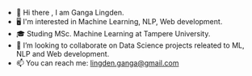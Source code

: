- 👋 Hi there , I am Ganga Lingden.
- 🖥 I'm interested in Machine Learning, NLP, Web development.
- 🎓 Studing MSc. Machine Learning at Tampere University.
- 👯 I’m looking to collaborate on Data Science projects releated to ML, NLP and Web development.
- 📫 You can reach me: lingden.ganga@gmail.com


<!--
**glingden/glingden** is a ✨ _special_ ✨ repository because its `README.md` (this file) appears on your GitHub profile.

Here are some ideas to get you started:

- 🔭 I’m currently working on ...
- 🌱 I’m currently learning ...
- 👯 I’m looking to collaborate on ...
- 🤔 I’m looking for help with ...
- 💬 Ask me about ...
- 📫 How to reach me: ...
- 😄 Pronouns: ...
- ⚡ Fun fact: ...
-->

